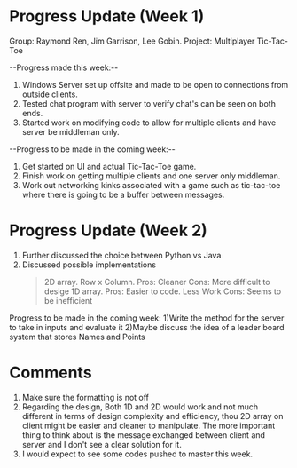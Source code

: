 # Progress Update (Week 1)
Group: Raymond Ren, Jim Garrison, Lee Gobin. 
Project: Multiplayer Tic-Tac-Toe

--Progress made this week:--

1. Windows Server set up offsite and made to be open to connections from outside clients.
2. Tested chat program with server to verify chat's can be seen on both ends.
3. Started work on modifying code to allow for multiple clients and have server be middleman only.

--Progress to be made in the coming week:--

1. Get started on UI and actual Tic-Tac-Toe game.
2. Finish work on getting multiple clients and one server only middleman.
3. Work out networking kinks associated with a game such as tic-tac-toe where there is going to be a buffer between messages.

# Progress Update (Week 2)

1) Further discussed the choice between Python vs Java
2) Discussed possible implementations
    >2D array. Row x Column.
        Pros: Cleaner
        Cons: More difficult to desige
    >1D array. 
        Pros: Easier to code.
              Less Work
        Cons: Seems to be inefficient
        
  Progress to be made in the coming week:
  1)Write the method for the server to take in inputs and evaluate it
  2)Maybe discuss the idea of a leader board system that stores Names and Points
        
# Comments
1. Make sure the formatting is not off
2. Regarding the design, Both 1D and 2D would work and not much different in terms of design complexity and efficiency, thou 2D array on client might be easier and cleaner to manipulate. The more important thing to think about is the message exchanged between client and server and I don't see a clear solution for it.
3. I would expect to see some codes pushed to master this week.
